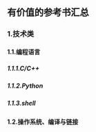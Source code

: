 ## 有价值的参考书汇总

### 1.技术类

#### 1.1.编程语言

##### 1.1.1.C/C++


##### 1.1.2.Python


##### 1.1.3.shell

#### 1.2.操作系统、编译与链接

